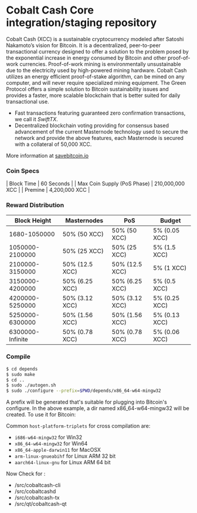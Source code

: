 Cobalt Cash Core integration/staging repository
=================================================

Cobalt Cash (XCC) is a sustainable cryptocurrency modeled after Satoshi Nakamoto’s vision for Bitcoin. It is a decentralized, peer-to-peer transactional currency designed to offer a solution to the problem posed by the exponential increase in energy consumed by Bitcoin and other proof-of-work currencies. Proof-of-work mining is environmentally unsustainable due to the electricity used by high-powered mining hardware. Cobalt Cash utilizes an energy efficient proof-of-stake algorithm, can be mined on any computer, and will never require specialized mining equipment. The Green Protocol offers a simple solution to Bitcoin sustainability issues and provides a faster, more scalable blockchain that is better suited for daily transactional use.

- Fast transactions featuring guaranteed zero confirmation transactions, we call it _SwiftTX_.
- Decentralized blockchain voting providing for consensus based advancement of the current Masternode
  technology used to secure the network and provide the above features, each Masternode is secured
  with a collateral of 50,000 XCC.

More information at [savebitcoin.io](http://www.savebitcoin.io)

### Coin Specs
| Block Time                  | 60 Seconds      |
| Max Coin Supply (PoS Phase) | 210,000,000 XCC |
| Premine                     | 4,200,000 XCC   |

### Reward Distribution

| **Block Height** | **Masternodes**  | **PoS**         | **Budget**     |
|------------------|------------------|-----------------|----------------|
| 1680-1050000     | 50% (50 XCC)     | 50% (50 XCC)    | 5% (0.05 XCC)  |
| 1050000-2100000  | 50% (25 XCC)     | 50% (25 XCC)    | 5% (1.5 XCC)   |
| 2100000-3150000  | 50% (12.5 XCC)   | 50% (12.5 XCC)  | 5% (1 XCC)     |
| 3150000-4200000  | 50% (6.25 XCC)   | 50% (6.25 XCC)  | 5% (0.5 XCC)   |
| 4200000-5250000  | 50% (3.12 XCC)   | 50% (3.12 XCC)  | 5% (0.25 XCC)  |
| 5250000-6300000  | 50% (1.56 XCC)   | 50% (1.56 XCC)  | 5% (0.13 XCC)  |
| 6300000-Infinite | 50% (0.78 XCC)   | 50% (0.78 XCC)  | 5% (0.06 XCC)  |


### Compile 

```bash
$ cd depends
$ sudo make
$ cd ..
$ sudo ./autogen.sh
$ sudo ./configure --prefix=$PWD/depends/x86_64-w64-mingw32
```

A prefix will be generated that's suitable for plugging into Bitcoin's
configure. In the above example, a dir named x86_64-w64-mingw32 will be
created. To use it for Bitcoin:

Common `host-platform-triplets` for cross compilation are:

- `i686-w64-mingw32` for Win32
- `x86_64-w64-mingw32` for Win64
- `x86_64-apple-darwin11` for MacOSX
- `arm-linux-gnueabihf` for Linux ARM 32 bit
- `aarch64-linux-gnu` for Linux ARM 64 bit

Now Check for :

- /src/cobaltcash-cli
- /src/cobaltcashd
- /src/cobaltcash-tx
- /src/qt/cobaltcash-qt
